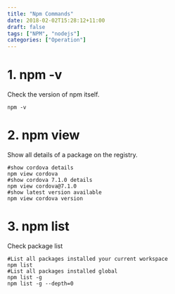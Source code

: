 ```yaml
---
title: "Npm Commands"
date: 2018-02-02T15:28:12+11:00
draft: false
tags: ["NPM", "nodejs"]
categories: ["Operation"]
---
```

# 1. npm -v
Check the version of npm itself.
```shell
npm -v
```

# 2. npm view
Show all details of a package on the registry.
```shell
#show cordova details
npm view cordova
#show cordova 7.1.0 details
npm view cordova@7.1.0
#show latest version available
npm view cordova version
```

# 3. npm list
Check package list
```shell
#List all packages installed your current workspace
npm list
#List all packages installed global
npm list -g
npm list -g --depth=0 
```